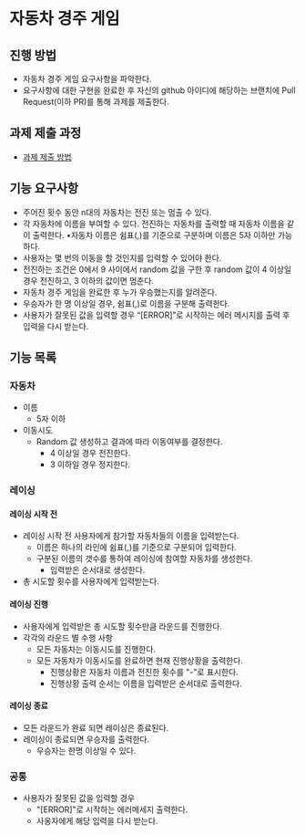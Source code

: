 # 자동차 경주 게임

## 진행 방법

* 자동차 경주 게임 요구사항을 파악한다.
* 요구사항에 대한 구현을 완료한 후 자신의 github 아이디에 해당하는 브랜치에 Pull Request(이하 PR)를 통해 과제를 제출한다.

## 과제 제출 과정

* [과제 제출 방법](https://github.com/next-step/nextstep-docs/tree/master/precourse)

## 기능 요구사항

* 주어진 횟수 동안 n대의 자동차는 전진 또는 멈출 수 있다.
* 각 자동차에 이름을 부여할 수 있다. 전진하는 자동차를 출력할 때 자동차 이름을 같이 출력한다. •자동차 이름은 쉼표(,)를 기준으로 구분하며 이름은 5자 이하만 가능하다.
* 사용자는 몇 번의 이동을 할 것인지를 입력할 수 있어야 한다.
* 전진하는 조건은 0에서 9 사이에서 random 값을 구한 후 random 값이 4 이상일 경우 전진하고, 3 이하의 값이면 멈춘다.
* 자동차 경주 게임을 완료한 후 누가 우승했는지를 알려준다.
* 우승자가 한 명 이상일 경우, 쉼표(,)로 이름을 구분해 출력한다.
* 사용자가 잘못된 값을 입력할 경우 “[ERROR]”로 시작하는 에러 메시지를 출력 후 입력을 다시 받는다.

## 기능 목록

### 자동차

* 이름
    * 5자 이하
* 이동시도
    * Random 값 생성하고 결과에 따라 이동여부를 결정한다.
        * 4 이상일 경우 전진한다.
        * 3 이하일 경우 정지한다.

### 레이싱

#### 레이싱 시작 전

* 레이싱 시작 전 사용자에게 참가할 자동차들의 이름을 입력받는다.
    * 이름은 하나의 라인에 쉼표(,)를 기준으로 구분되어 입력한다.
    * 구분된 이름의 갯수를 통하여 레이싱에 참여할 자동차를 생성한다.
      * 입력받은 순서대로 생성한다.
* 총 시도할 횟수를 사용자에게 입력받는다.

#### 레이싱 진행

* 사용자에게 입력받은 총 시도할 횟수만큼 라운드를 진행한다.
* 각각의 라운드 별 수행 사항
    * 모든 자동차는 이동시도를 진행한다.
    * 모든 자동차가 이동시도를 완료하면 현재 진행상황을 출력한다.
        * 진행상황은 자동차 이름과 전진한 횟수를 "-"로 표시한다.
        * 진행상황 출력 순서는 이름을 입력받은 순서대로 출력한다.

#### 레이싱 종료

* 모든 라운드가 완료 되면 레이싱은 종료된다.
* 레이싱이 종료되면 우승자를 출력한다.
    * 우승자는 한명 이상일 수 있다.

### 공통

* 사용자가 잘못된 값을 입력할 경우
    * "[ERROR]"로 시작하는 에러메세지 출력한다.
    * 사옹자에게 해당 입력을 다시 받는다.
